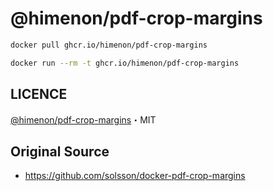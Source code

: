 # @himenon/pdf-crop-margins

```bash
docker pull ghcr.io/himenon/pdf-crop-margins

docker run --rm -t ghcr.io/himenon/pdf-crop-margins
```

## LICENCE

[@himenon/pdf-crop-margins](https://github.com/Himenon/pdf-crop-margins)・MIT

## Original Source

- https://github.com/solsson/docker-pdf-crop-margins
